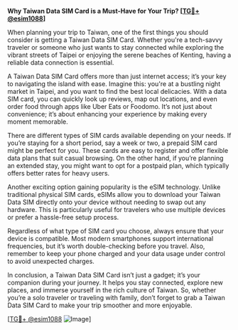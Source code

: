 **Why Taiwan Data SIM Card is a Must-Have for Your Trip? [[TG💪+ @esim1088](https://t.me/s/esim1088)]**

When planning your trip to Taiwan, one of the first things you should consider is getting a Taiwan Data SIM Card. Whether you're a tech-savvy traveler or someone who just wants to stay connected while exploring the vibrant streets of Taipei or enjoying the serene beaches of Kenting, having a reliable data connection is essential.

A Taiwan Data SIM Card offers more than just internet access; it’s your key to navigating the island with ease. Imagine this: you're at a bustling night market in Taipei, and you want to find the best local delicacies. With a data SIM card, you can quickly look up reviews, map out locations, and even order food through apps like Uber Eats or Foodomo. It’s not just about convenience; it’s about enhancing your experience by making every moment memorable.

There are different types of SIM cards available depending on your needs. If you’re staying for a short period, say a week or two, a prepaid SIM card might be perfect for you. These cards are easy to register and offer flexible data plans that suit casual browsing. On the other hand, if you’re planning an extended stay, you might want to opt for a postpaid plan, which typically offers better rates for heavy users.

Another exciting option gaining popularity is the eSIM technology. Unlike traditional physical SIM cards, eSIMs allow you to download your Taiwan Data SIM directly onto your device without needing to swap out any hardware. This is particularly useful for travelers who use multiple devices or prefer a hassle-free setup process.

Regardless of what type of SIM card you choose, always ensure that your device is compatible. Most modern smartphones support international frequencies, but it’s worth double-checking before you travel. Also, remember to keep your phone charged and your data usage under control to avoid unexpected charges.

In conclusion, a Taiwan Data SIM Card isn’t just a gadget; it’s your companion during your journey. It helps you stay connected, explore new places, and immerse yourself in the rich culture of Taiwan. So, whether you’re a solo traveler or traveling with family, don’t forget to grab a Taiwan Data SIM Card to make your trip smoother and more enjoyable.

[[TG💪+ @esim1088](https://t.me/s/esim1088) ![Image](https://i.postimg.cc/Y0z9fWf4/image.png)]